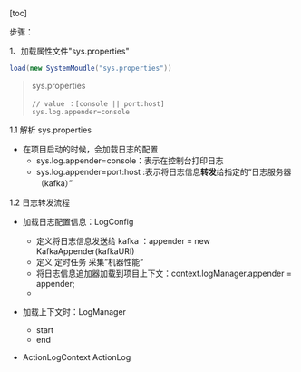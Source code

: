 [toc]

步骤：

1、加载属性文件"sys.properties"

```java
load(new SystemMoudle("sys.properties"))
```



> sys.properties
>
> ```properties
> // value ：[console || port:host]
> sys.log.appender=console
> ```

1.1 解析 sys.properties

- 在项目启动的时候，会加载日志的配置
  - sys.log.appender=console：表示在控制台打印日志
  - sys.log.appender=port:host :表示将日志信息**转发**给指定的“日志服务器（kafka）”

1.2 日志转发流程

- 加载日志配置信息：LogConfig 
  - 定义将日志信息发送给 kafka ：appender = new KafkaAppender(kafkaURI)
  - 定义 定时任务 采集”机器性能“ 
  - 将日志信息追加器加载到项目上下文：context.logManager.appender = appender;
  - 

- 加载上下文时：LogManager
  - start
  - end

- ActionLogContext   ActionLog